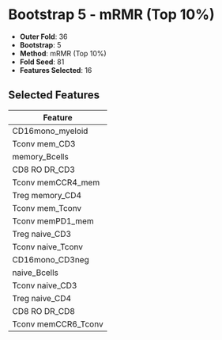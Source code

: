 # Bootstrap 5 - mRMR (Top 10%)

- **Outer Fold**: 36
- **Bootstrap**: 5
- **Method**: mRMR (Top 10%)
- **Fold Seed**: 81
- **Features Selected**: 16

## Selected Features

| Feature |
|---------|
| CD16mono_myeloid |
| Tconv mem_CD3 |
| memory_Bcells |
| CD8 RO DR_CD3 |
| Tconv memCCR4_mem |
| Treg memory_CD4 |
| Tconv mem_Tconv |
| Tconv memPD1_mem |
| Treg naive_CD3 |
| Tconv naive_Tconv |
| CD16mono_CD3neg |
| naive_Bcells |
| Tconv naive_CD3 |
| Treg naive_CD4 |
| CD8 RO DR_CD8 |
| Tconv memCCR6_Tconv |
